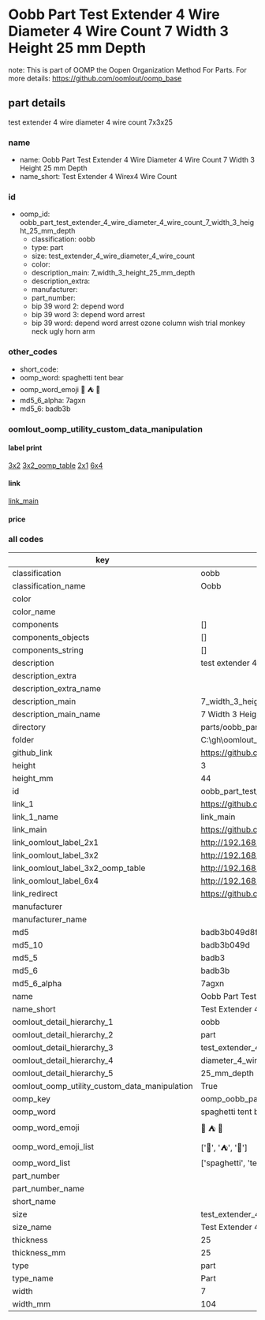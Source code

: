# Oobb Part Test Extender 4 Wire Diameter 4 Wire Count 7 Width 3 Height 25 mm Depth  

note: This is part of OOMP the Oopen Organization Method For Parts. For more details: https://github.com/oomlout/oomp_base

##  part details
  



test extender 4 wire diameter 4 wire count 7x3x25



### name
* name: Oobb Part Test Extender 4 Wire Diameter 4 Wire Count 7 Width 3 Height 25 mm Depth
* name_short: Test Extender 4 Wirex4 Wire Count
### id
* oomp_id: oobb_part_test_extender_4_wire_diameter_4_wire_count_7_width_3_height_25_mm_depth
  * classification: oobb
  * type: part
  * size: test_extender_4_wire_diameter_4_wire_count
  * color: 
  * description_main: 7_width_3_height_25_mm_depth
  * description_extra: 
  * manufacturer: 
  * part_number: 
  * bip 39 word 2: depend word
  * bip 39 word 3: depend word arrest
  * bip 39 word: depend word arrest ozone column wish trial monkey neck ugly horn arm

### other_codes
* short_code: 
* oomp_word: spaghetti tent bear
* oomp_word_emoji :spaghetti: :tent: :bear:
* md5_6_alpha: 7agxn
* md5_6: badb3b






### oomlout_oomp_utility_custom_data_manipulation
#### label print
[3x2](http://192.168.1.245:1112/?label=oomp%207agxn)
[3x2_oomp_table](http://192.168.1.108:1112/?label=oomp%207agxn)
[2x1](http://192.168.1.242:1112/?label=oomp%207agxn)
[6x4](http://192.168.1.55:1112/?label=oomp%207agxn)    

#### link

[link_main](https://github.com/oomlout/oomlout_oobb_version_4_generated_parts/tree/main/navigation_oomp/oobb/part/test_extender_4_wire_diameter_4_wire_count/7_width_3_height_25_mm_depth/part)                              

#### price







### all codes 
| key | value |  
| --- | --- |  
| classification | oobb |  
| classification_name | Oobb |  
| color |  |  
| color_name |  |  
| components | [] |  
| components_objects | [] |  
| components_string | [] |  
| description | test extender 4 wire diameter 4 wire count 7x3x25 |  
| description_extra |  |  
| description_extra_name |  |  
| description_main | 7_width_3_height_25_mm_depth |  
| description_main_name | 7 Width 3 Height 25 mm Depth |  
| directory | parts/oobb_part_test_extender_4_wire_diameter_4_wire_count_7_width_3_height_25_mm_depth |  
| folder | C:\gh\oomlout_oobb_version_4_generated_parts\parts\oobb_part_test_extender_4_wire_diameter_4_wire_count_7_width_3_height_25_mm_depth |  
| github_link | https://github.com/oomlout/oomlout_oomp_part_src/tree/main/parts/oobb_part_test_extender_4_wire_diameter_4_wire_count_7_width_3_height_25_mm_depth |  
| height | 3 |  
| height_mm | 44 |  
| id | oobb_part_test_extender_4_wire_diameter_4_wire_count_7_width_3_height_25_mm_depth |  
| link_1 | https://github.com/oomlout/oomlout_oobb_version_4_generated_parts/tree/main/navigation_oomp/oobb/part/test_extender_4_wire_diameter_4_wire_count/7_width_3_height_25_mm_depth/part |  
| link_1_name | link_main |  
| link_main | https://github.com/oomlout/oomlout_oobb_version_4_generated_parts/tree/main/navigation_oomp/oobb/part/test_extender_4_wire_diameter_4_wire_count/7_width_3_height_25_mm_depth/part |  
| link_oomlout_label_2x1 | http://192.168.1.242:1112/?label=oomp%207agxn |  
| link_oomlout_label_3x2 | http://192.168.1.245:1112/?label=oomp%207agxn |  
| link_oomlout_label_3x2_oomp_table | http://192.168.1.108:1112/?label=oomp%207agxn |  
| link_oomlout_label_6x4 | http://192.168.1.55:1112/?label=oomp%207agxn |  
| link_redirect | https://github.com/oomlout/oomlout_oobb_version_4_generated_parts/tree/main/parts/oobb_test_extender_4_wire_diameter_4_wire_count_07_03_25 |  
| manufacturer |  |  
| manufacturer_name |  |  
| md5 | badb3b049d8f3d07f216e9e818ff59d7 |  
| md5_10 | badb3b049d |  
| md5_5 | badb3 |  
| md5_6 | badb3b |  
| md5_6_alpha | 7agxn |  
| name | Oobb Part Test Extender 4 Wire Diameter 4 Wire Count 7 Width 3 Height 25 mm Depth |  
| name_short | Test Extender 4 Wirex4 Wire Count |  
| oomlout_detail_hierarchy_1 | oobb |  
| oomlout_detail_hierarchy_2 | part |  
| oomlout_detail_hierarchy_3 | test_extender_4_wire |  
| oomlout_detail_hierarchy_4 | diameter_4_wire_count |  
| oomlout_detail_hierarchy_5 | 25_mm_depth |  
| oomlout_oomp_utility_custom_data_manipulation | True |  
| oomp_key | oomp_oobb_part_test_extender_4_wire_diameter_4_wire_count_7_width_3_height_25_mm_depth |  
| oomp_word | spaghetti tent bear |  
| oomp_word_emoji | :spaghetti: :tent: :bear: |  
| oomp_word_emoji_list | [':spaghetti:', ':tent:', ':bear:'] |  
| oomp_word_list | ['spaghetti', 'tent', 'bear'] |  
| part_number |  |  
| part_number_name |  |  
| short_name |  |  
| size | test_extender_4_wire_diameter_4_wire_count |  
| size_name | Test Extender 4 Wire Diameter 4 Wire Count |  
| thickness | 25 |  
| thickness_mm | 25 |  
| type | part |  
| type_name | Part |  
| width | 7 |  
| width_mm | 104 |  
